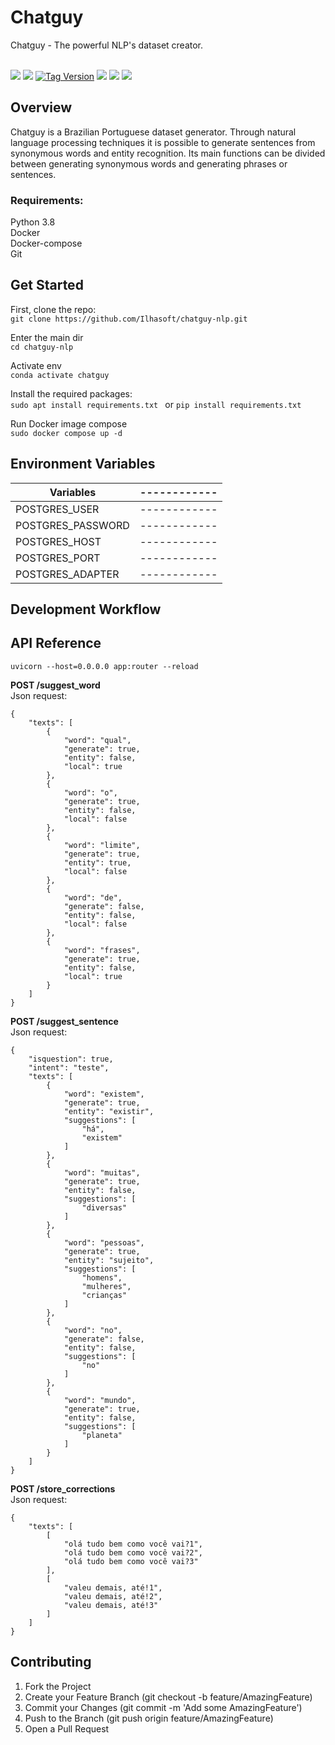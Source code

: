 # Chatguy
Chatguy - The powerful NLP's dataset creator. <br><br>

[![](https://img.shields.io/github/workflow/status/Ilhasoft/chatguy-nlp/tests/main)]()
[![](https://img.shields.io/appveyor/tests/Ilhasoft/chatguy-nlp)](https://github.com/Ilhasoft/chatguy-nlp/tree/main/tests)
[![Tag Version](https://img.shields.io/badge/Last%20Tag%20version-v0.5.9-green)]()
[![](https://img.shields.io/badge/Contributors-4-informational)]()
[![](https://img.shields.io/github/issues-pr/Ilhasoft/chatguy-nlp)]()
[![](https://img.shields.io/badge/python-3.8-informational)]() 
  
## Overview
Chatguy is a Brazilian Portuguese dataset generator. Through natural language processing techniques it is possible to generate sentences from synonymous words and entity recognition. Its main functions can be divided between generating synonymous words and generating phrases or sentences.

### Requirements: <br>
Python 3.8 <br>
Docker <br>
Docker-compose <br>
Git <br>

## Get Started

First, clone the repo: <br>
```git clone https://github.com/Ilhasoft/chatguy-nlp.git  ``` <br>

Enter the main dir <br>
```cd chatguy-nlp  ``` 

Activate env <br>
```conda activate chatguy  ``` 

Install the required packages: <br>
``` sudo apt install requirements.txt  ``` 
or
``` pip install requirements.txt  ``` <br>

Run Docker image compose <br>
```sudo docker compose up -d ``` 


## Environment Variables
|Variables|------------|
|------------|------------|
|POSTGRES_USER|------------|
|POSTGRES_PASSWORD|------------|
|POSTGRES_HOST|------------|
|POSTGRES_PORT|------------|
|POSTGRES_ADAPTER|------------|

## Development Workflow

## API Reference <br>
```uvicorn --host=0.0.0.0 app:router --reload``` 

**POST /suggest_word** <br>
Json request:
``` 
{
	"texts": [
		{
			"word": "qual",
			"generate": true,
			"entity": false,
			"local": true
		},
		{
			"word": "o",
			"generate": true,
			"entity": false,
			"local": false
		},
		{
			"word": "limite",
			"generate": true,
			"entity": true,
			"local": false
		},
		{
			"word": "de",
			"generate": false,
			"entity": false,
			"local": false
		},
		{
			"word": "frases",
			"generate": true,
			"entity": false,
			"local": true
		}
	]
}
``` 

**POST /suggest_sentence** <br>
Json request:
``` 
{
	"isquestion": true,
	"intent": "teste",
	"texts": [
		{
			"word": "existem",
			"generate": true,
			"entity": "existir",
			"suggestions": [
				"há",
				"existem"
			]
		},
		{
			"word": "muitas",
			"generate": true,
			"entity": false,
			"suggestions": [
				"diversas"
			]
		},
		{
			"word": "pessoas",
			"generate": true,
			"entity": "sujeito",
			"suggestions": [
				"homens",
				"mulheres",
				"crianças"
			]
		},
		{
			"word": "no",
			"generate": false,
			"entity": false,
			"suggestions": [
				"no"
			]
		},
		{
			"word": "mundo",
			"generate": true,
			"entity": false,
			"suggestions": [
				"planeta"
			]
		}
	]
}
```
**POST /store_corrections** <br>
Json request:
```
{
	"texts": [
		[
			"olá tudo bem como você vai?1",
			"olá tudo bem como você vai?2",
			"olá tudo bem como você vai?3"
		],
		[
			"valeu demais, até!1",
			"valeu demais, até!2",
			"valeu demais, até!3"
		]
	]
}
```

## Contributing
1. Fork the Project
2. Create your Feature Branch (git checkout -b feature/AmazingFeature)
3. Commit your Changes (git commit -m 'Add some AmazingFeature')
4. Push to the Branch (git push origin feature/AmazingFeature)
5. Open a Pull Request


